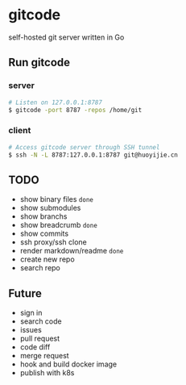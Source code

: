 # gitcode
self-hosted git server written in Go

## Run gitcode

### server

```bash
# Listen on 127.0.0.1:8787
$ gitcode -port 8787 -repos /home/git
```

### client

```bash
# Access gitcode server through SSH tunnel
$ ssh -N -L 8787:127.0.0.1:8787 git@huoyijie.cn
```

## TODO

* show binary files `done`
* show submodules
* show branchs
* show breadcrumb `done`
* show commits
* ssh proxy/ssh clone
* render markdown/readme `done`
* create new repo
* search repo

## Future

* sign in
* search code
* issues
* pull request
* code diff
* merge request
* hook and build docker image
* publish with k8s